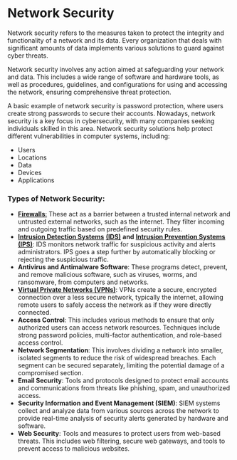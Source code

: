 # Network Security

Network security refers to the measures taken to protect the integrity and functionality of a network and its data. Every organization that deals with significant amounts of data implements various solutions to guard against cyber threats.

Network security involves any action aimed at safeguarding your network and data. This includes a wide range of software and hardware tools, as well as procedures, guidelines, and configurations for using and accessing the network, ensuring comprehensive threat protection.

A basic example of network security is password protection, where users create strong passwords to secure their accounts. Nowadays, network security is a key focus in cybersecurity, with many companies seeking individuals skilled in this area. Network security solutions help protect different vulnerabilities in computer systems, including:

* Users
* Locations
* Data
* Devices
* Applications

### Types of Network Security:

* [**Firewalls**:](firewalls.md) These act as a barrier between a trusted internal network and untrusted external networks, such as the internet. They filter incoming and outgoing traffic based on predefined security rules.
* [**Intrusion Detection Systems**](intrusion-detection-systems-ids.md) [**(IDS)**](intrusion-detection-systems-ids.md) **and** [**Intrusion Prevention Systems (IPS)**](intrusion-prevention-systems-ips.md): IDS monitors network traffic for suspicious activity and alerts administrators. IPS goes a step further by automatically blocking or rejecting the suspicious traffic.
* **Antivirus and Antimalware Software**: These programs detect, prevent, and remove malicious software, such as viruses, worms, and ransomware, from computers and networks.
* [**Virtual Private Networks (VPNs)**](virtual-private-networks-vpns.md): VPNs create a secure, encrypted connection over a less secure network, typically the internet, allowing remote users to safely access the network as if they were directly connected.
* **Access Control**: This includes various methods to ensure that only authorized users can access network resources. Techniques include strong password policies, multi-factor authentication, and role-based access control.
* **Network Segmentation**: This involves dividing a network into smaller, isolated segments to reduce the risk of widespread breaches. Each segment can be secured separately, limiting the potential damage of a compromised section.
* **Email Security**: Tools and protocols designed to protect email accounts and communications from threats like phishing, spam, and unauthorized access.
* **Security Information and Event Management (SIEM)**: SIEM systems collect and analyze data from various sources across the network to provide real-time analysis of security alerts generated by hardware and software.
* **Web Security**: Tools and measures to protect users from web-based threats. This includes web filtering, secure web gateways, and tools to prevent access to malicious websites.
